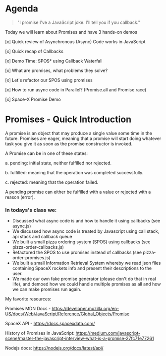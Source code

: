 
# Agenda

> "I promise I've a JavaScript joke. I'll tell you if you callback."

Today we will learn about Promises and have 3 hands-on demos

[x] Quick review of Asynchronous (Async) Code works in JavaScript

[x] Quick recap of Callbacks

[x] Demo Time: SPOS* using Callback Waterfall

[x] What are promises, what problems they solve?

[x] Let's refactor our SPOS using promises

[x] How to run async code in Parallel? (Promise.all and Promise.race)

[x] Space-X Promise Demo 

# Promises - Quick Introduction

A promise is an object that may produce a single value some time in the future. Promises are eager, meaning that a promise will start doing whatever task you give it as soon as the promise constructor is invoked. 

A Promise can be in one of these states:

a. pending: initial state, neither fulfilled nor rejected.

b. fulfilled: meaning that the operation was completed successfully.

c. rejected: meaning that the operation failed.

A pending promise can either be fulfilled with a value or rejected with a reason (error).

### In todays's class we:

* Discussed what async code is and how to handle it using callbacks (see async.js)
* We discussed how async code is treated by Javascript using call stack, api stack and callback queue
* We built a small pizza ordering system (SPOS) using callbacks (see pizza-order-callbacks.js)
* Refactored the SPOS to use promises instead of callbacks (see pizza-order-promises.js) 
* We built a small Information Retrieval System whereby we read json files containing SpaceX rockets info and present their descriptions to the user.
* We made our own fake promise generator (please don't do that in real life), and demoed how we could handle multiple promises as all and how we can make promises run again.



My favorite resources: 

Promises MDN Docs - https://developer.mozilla.org/en-US/docs/Web/JavaScript/Reference/Global_Objects/Promise

SpaceX API - https://docs.spacexdata.com/

History of Promises in JavaScript: https://medium.com/javascript-scene/master-the-javascript-interview-what-is-a-promise-27fc71e77261


Nodejs docs: https://nodejs.org/docs/latest/api/